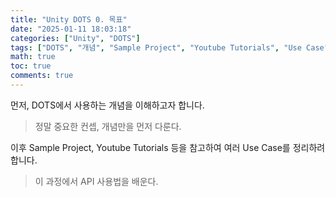 ```yaml
---
title: "Unity DOTS 0. 목표"
date: "2025-01-11 18:03:18"
categories: ["Unity", "DOTS"]
tags: ["DOTS", "개념", "Sample Project", "Youtube Tutorials", "Use Case", "API 사용법"]
math: true
toc: true
comments: true
---
```


먼저, DOTS에서 사용하는 개념을 이해하고자 합니다.

> 정말 중요한 컨셉, 개념만을 먼저 다룬다.

이후 Sample Project, Youtube Tutorials 등을 참고하여 여러 Use Case를 정리하려 합니다.

> 이 과정에서 API 사용법을 배운다.